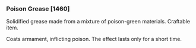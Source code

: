 ### Poison Grease [1460]

Solidified grease made from a mixture of poison-green materials. Craftable item.

Coats armament, inflicting poison. The effect lasts only for a short time.